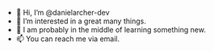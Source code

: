 - 👋 Hi, I’m @danielarcher-dev
- 👀 I’m interested in a great many things.
- 🌱 I am probably in the middle of learning something new.
- 📫 You can reach me via email.
